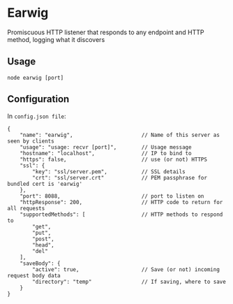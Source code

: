 # Earwig

Promiscuous HTTP listener that responds to any endpoint and HTTP method, logging what it discovers

## Usage

    node earwig [port]

## Configuration

In ``config.json file``:

    { 
        "name": "earwig",                      // Name of this server as seen by clients
        "usage": "usage: recvr [port]",        // Usage message
        "hostname": "localhost",               // IP to bind to
        "https": false,                        // use (or not) HTTPS
        "ssl": {                               
            "key": "ssl/server.pem",           // SSL details
            "crt": "ssl/server.crt"            // PEM passphrase for bundled cert is 'earwig'
        },
        "port": 8088,                          // port to listen on
        "httpResponse": 200,                   // HTTP code to return for all requests
        "supportedMethods": [                  // HTTP methods to respond to
            "get", 
            "put", 
            "post", 
            "head", 
            "del"
        ],
        "saveBody": { 
            "active": true,                    // Save (or not) incoming request body data
            "directory": "temp"                // If saving, where to save
        }
    }
